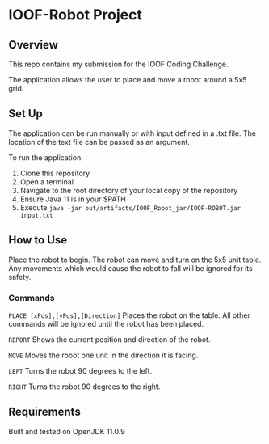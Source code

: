 # IOOF-Robot Project
## Overview
This repo contains my submission for the IOOF Coding Challenge.

The application allows the user to place and move a robot around a 5x5 grid.

## Set Up
The application can be run manually or with input defined in a .txt file. 
The location of the text file can be passed as an argument.


To run the application:
1. Clone this repository
2. Open a terminal
3. Navigate to the root directory of your local copy of the repository
4. Ensure Java 11 is in your $PATH 
5. Execute `java -jar out/artifacts/IOOF_Robot_jar/IOOF-ROBOT.jar input.txt`

## How to Use
Place the robot to begin. The robot can move and turn on the 5x5 unit table. 
Any movements which would cause the robot to fall will be ignored for its safety. 
### Commands
`PLACE [xPos],[yPos],[Direction]`
Places the robot on the table. All other commands will be ignored until the robot has been placed. 

`REPORT` 
Shows the current position and direction of the robot.

`MOVE` 
Moves the robot one unit in the direction it is facing.

`LEFT` 
Turns the robot 90 degrees to the left.

`RIGHT` 
Turns the robot 90 degrees to the right.

## Requirements
Built and tested on OpenJDK 11.0.9


